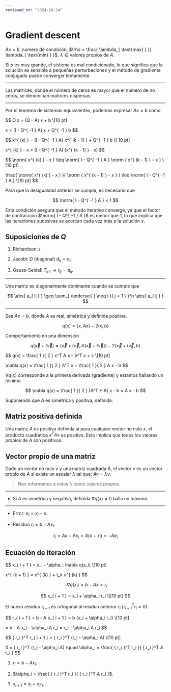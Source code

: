 ```yaml
---
reviewed_on: "2024-10-24"
---
```


# Gradient descent

$$
\newcommand \norm[1]{ \left \lVert #1 \right \rVert }
\newcommand \abs[1]{ \left \lvert #1 \right \rvert }
$$

$A x = b$, número de condición, $\rho = \frac{ \lambda_{ \text{max} } }{ \lambda_{ \text{min} } }$, $\lambda \in \text{valores propios de } A$.

Si $\rho$ es muy grande, el sistema es mal condicionado, lo que significa que la solución es sensible a pequeñas perturbaciones y el método de gradiente conjugado puede converger lentamente.

---

Las matrices, donde el número de ceros es mayor que el número de no ceros, se denominan matrices dispersas.

---

Por el teorema de sistemas equivalentes, podemos expresar $A x = b$ como

$$
Q x = (Q - A) x + b \\[10 pt]

x = (I - Q^{ -1 } A) x + Q^{ -1 } b
$$

$$
x^{ (k) } = (I - Q^{ -1 } A) x^{ (k - 1) } + Q^{ -1 } b \\[ 10 pt]

x^{ (k) } - x = (I - Q^{ -1 } A) (x^{ (k - 1) } - x)
$$

$$
\norm{ x^{ (k) } - x } \leq \norm{ I - Q^{ -1 } A } \norm { x^{ (k - 1) } - x } \\[10 pt]

\frac{ \norm{ x^{ (k) } - x } }{ \norm { x^{ (k - 1) } - x } } \leq \norm{ I - Q^{ -1 } A } \\[10 pt]
$$

Para que la desigualdad anterior se cumpla, es necesario que

$$
\norm{ I - Q^{ -1 } A } < 1
$$

Esta condición asegura que el método iterativo converge, ya que el factor de contracción $\norm{ I - Q^{ -1 } A }$ es menor que $1$, lo que implica que las iteraciones sucesivas se acercan cada vez más a la solución $x$.

## Suposiciones de $Q$

1. Richardson: $I$.

2. Jacobi: $D$ (diagonal) $d_{ ii } = a_{ ii }$.

3. Gauss-Seidel: $T_\text{inf} \rightarrow t_{ ij } = a_{ ij }$.

---

Una matriz es diagonalmente dominante cuando se cumple que

$$
\abs{ a_{ ii } } \geq \sum_{ \underset{ j \neq i }{ j = 1 } }^n \abs{ a_{ ij } }
$$

---

Sea $A x = b$, donde $A$ es real, simétrica y definida positiva.

$$
q(x) = \langle x,A x \rangle - 2 \langle x,b \rangle
$$

Comportamiento en una dimensión

$$
q(\vec{ x } + t \vec{ v }) = \langle \vec{ x } + t \vec{ v },A (\vec{ x } + t \vec{ v }) \rangle - 2 \langle \vec{ x } + t \vec{ v },b \rangle
$$

$$
q(x) = \frac{ 1 }{ 2 } x^T A x - b^T x + c \\[10 pt]

\nabla q(x) = \frac{ 1 }{ 2 } A^T x + \frac{ 1 }{ 2 } A x - b
$$

$\nabla q(x)$ corresponde a la primera derivada (gradiente) y estamos hallando un mínimo.

$$
\nabla q(x) = \frac{ 1 }{ 2 } (A^T + A) x - b = A x - b
$$

Suponiendo que $A$ es simétrica y positiva, definida.

## Matriz positiva definida

Una matriz $A$ es positiva definida si para cualquier vector no nulo $x$, el producto cuadrático $x^T A x$ es positivo. Esto implica que todos los valores propios de $A$ son positivos.

## Vector propio de una matriz

Dado un vector no nulo $v$ y una matriz cuadrada $A$, el vector $v$ es un vector propio de $A$ si existe un escalar $\lambda$ tal que: $A v = \lambda v$.

> Nos referiremos a estos $\lambda$ como valores propios.

---

- Si $A$ es simétrica y negativa, definida $\nabla q(x) = 0$ halla un máximo.

---

- Error: $e_i = x_i - x$.

- Residuo $r_i = b - A x_i$.

$$
r_i = A x - A x_i = A (x - x_i) = -A e_i
$$

## Ecuación de iteración

$$
x_{ i + 1 } = x_i - \alpha_i \nabla q(x_i) \\[10 pt]

x^{ (k + 1) } = x^{ (k) } + t_k v^{ (k) }
$$

$$
-\nabla q(x_i) = b - A x = r_i
$$

$$
x_{ i + 1 } = x_i + \alpha_i r_i \\[10 pt]
$$

El nuevo residuo $r_{ i + 1 }$ es ortogonal al residuo anterior $r_i$ (${ r_{ i + 1 } }^T r_i = 0$).

$$
r_{ i + 1 } = b - A x_{ i + 1 } = b (x_i + \alpha_i r_i) \\[10 pt]

= b - A x_i - \alpha_i A r_i = r_i - \alpha_i A r_i
$$

$$
{ r_i }^T r_{ i + 1 } = { r_i }^T (r_i - \alpha_i A) \\[10 pt]

0 = { r_i }^T (r_i - \alpha_i A) \quad \alpha_i = \frac{ { r_i }^T r_i }{ { r_i }^T A r_i }
$$

1. $r_i = b - A x_i$.

2. $\alpha_i = \frac{ { r_i }^T r_i }{ { r_i }^T A r_i }$.

3. $x_{ i + 1 } = x_i + \alpha_i r_i$.
